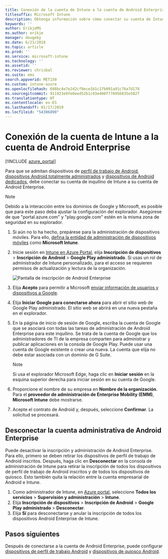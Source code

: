 ```yaml
---
title: Conexión de la cuenta de Intune a la cuenta de Android Enterprise
titlesuffix: Microsoft Intune
description: Obtenga información sobre cómo conectar su cuenta de Intune a su cuenta de Android Enterprise.
keywords: ''
author: ErikjeMS
ms.author: erikje
manager: dougeby
ms.date: 6/21/2018
ms.topic: article
ms.prod: ''
ms.service: microsoft-intune
ms.technology: ''
ms.assetid: ''
ms.reviewer: chrisbal
ms.suite: ems
search.appverid: MET150
ms.custom: intune-azure
ms.openlocfilehash: 698bc4e7e2d2cf8ece1b1c17b091a91c76a7d178
ms.sourcegitcommit: 911923e9fe0eed52b1c93e400f776956835e582f
ms.translationtype: HT
ms.contentlocale: es-ES
ms.lasthandoff: 01/17/2019
ms.locfileid: "54386890"
---
```

# <a name="connect-your-intune-account-to-your-android-enterprise-account"></a>Conexión de la cuenta de Intune a la cuenta de Android Enterprise

[!INCLUDE [azure_portal](./includes/azure_portal.md)]

Para que se admitan dispositivos de [perfil de trabajo de Android](android-work-profile-enroll.md), [dispositivos Android totalmente administrados](android-fully-managed-enroll.md) y [dispositivos de Android dedicados](android-kiosk-enroll.md), debe conectar su cuenta de inquilino de Intune a su cuenta de Android Enterprise.  

> [!NOTE]
> Debido a la interacción entre los dominios de Google y Microsoft, es posible que para este paso deba ajustar la configuración del explorador.  Asegúrese de que "portal.azure.com" y "play.google.com" estén en la misma zona de seguridad en su explorador.

1. Si aún no lo ha hecho, prepárese para la administración de dispositivos móviles. Para ello, [defina la entidad de administración de dispositivos móviles](mdm-authority-set.md) como **Microsoft Intune**.
2. Inicie sesión en [Intune en Azure Portal](https://aka.ms/intuneportal), elija **Inscripción de dispositivos** > **Inscripción de Android** > **Google Play administrado**.  Si usas un rol de administrador de Intune personalizado, para el acceso se requieren permisos de actualización y lectura de la organización.
   
   ![Pantalla de inscripción de Android Enterprise](./media/android-work-bind.png)

3. Elija **Acepto** para permitir a Microsoft [enviar información de usuarios y dispositivos a Google](data-intune-sends-to-google.md). 
   
4. Elija **Iniciar Google para conectarse ahora** para abrir el sitio web de Google Play administrado. El sitio web se abrirá en una nueva pestaña en el explorador.
  
5. En la página de inicio de sesión de Google, escriba la cuenta de Google que se asociará con todas las tareas de administración de Android Enterprise para este inquilino. Se trata de la cuenta de Google que los administradores de TI de la empresa comparten para administrar y publicar aplicaciones en la consola de Google Play. Puede usar una cuenta de Google existente o crear una nueva. La cuenta que elija no debe estar asociada con un dominio de G Suite.
    
    > [!Note]
    > Si usa el explorador Microsoft Edge, haga clic en **Iniciar sesión** en la esquina superior derecha para iniciar sesión en su cuenta de Google.

6. Proporcione el nombre de su empresa en **Nombre de la organización**. Para el **proveedor de administración de Enterprise Mobility (EMM)**, **Microsoft Intune** debe mostrarse.

7. Acepte el contrato de Android y, después, seleccione **Confirmar**. La solicitud se procesará.

## <a name="disconnect-your-android-enterprise-administrative-account"></a>Desconectar la cuenta administrativa de Android Enterprise

Puede desactivar la inscripción y administración de Android Enterprise. Para ello, primero se deben retirar los dispositivos de perfil de trabajo de Android inscritos. Después, haga clic en **Desconectar** en la consola de administración de Intune para retirar la inscripción de todos los dispositivos de perfil de trabajo de Android inscritos y de todos los dispositivos de quiosco. Esto también quita la relación entre la cuenta empresarial de Android e Intune.

1. Como administrador de Intune, en [Azure portal](https://portal.azure.com), seleccione **Todos los servicios** > **Supervisión y administración** > **Intune**.
2. Elija **Inscripción de dispositivos** > **Inscripción de Android** > **Google Play administrado** > **Desconectar**.
3. Elija **Sí** para desconectarse y anular la inscripción de todos los dispositivos Android Enterprise de Intune.

## <a name="next-steps"></a>Pasos siguientes

Después de conectarse a la cuenta de Android Enterprise, puede configurar [dispositivos de perfil de trabajo Android](android-work-profile-enroll.md) y [dispositivos de quiosco Android](android-kiosk-enroll.md).
